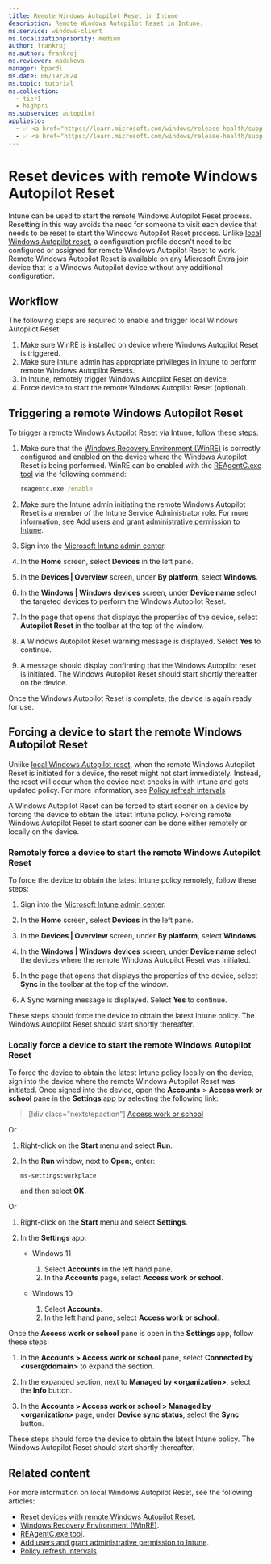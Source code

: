 ```yaml
---
title: Remote Windows Autopilot Reset in Intune
description: Remote Windows Autopilot Reset in Intune.
ms.service: windows-client
ms.localizationpriority: medium
author: frankroj
ms.author: frankroj
ms.reviewer: madakeva
manager: bpardi
ms.date: 06/19/2024
ms.topic: tutorial
ms.collection:
  - tier1
  - highpri
ms.subservice: autopilot
appliesto:
  - ✅ <a href="https://learn.microsoft.com/windows/release-health/supported-versions-windows-client" target="_blank">Windows 11</a>
  - ✅ <a href="https://learn.microsoft.com/windows/release-health/supported-versions-windows-client" target="_blank">Windows 10</a>
---
```


# Reset devices with remote Windows Autopilot Reset

Intune can be used to start the remote Windows Autopilot Reset process. Resetting in this way avoids the need for someone to visit each device that needs to be reset to start the Windows Autopilot Reset process. Unlike [local Windows Autopilot reset](local-autopilot-reset.md), a configuration profile doesn't need to be configured or assigned for remote Windows Autopilot Reset to work. Remote Windows Autopilot Reset is available on any Microsoft Entra join device that is a Windows Autopilot device without any additional configuration.

## Workflow

The following steps are required to enable and trigger local Windows Autopilot Reset:

1. Make sure WinRE is installed on device where Windows Autopilot Reset is triggered.
1. Make sure Intune admin has appropriate privileges in Intune to perform remote Windows Autopilot Resets.
1. In Intune, remotely trigger Windows Autopilot Reset on device.
1. Force device to start the remote Windows Autopilot Reset (optional).

## Triggering a remote Windows Autopilot Reset

To trigger a remote Windows Autopilot Reset via Intune, follow these steps:

1. Make sure that the [Windows Recovery Environment (WinRE)](/windows-hardware/manufacture/desktop/windows-recovery-environment--windows-re--technical-reference) is correctly configured and enabled on the device where the Windows Autopilot Reset is being performed. WinRE can be enabled with the [REAgentC.exe tool](/windows-hardware/manufacture/desktop/reagentc-command-line-options) via the following command:

    ```cmd
    reagentc.exe /enable
    ```

1. Make sure the Intune admin initiating the remote Windows Autopilot Reset is a member of the Intune Service Administrator role. For more information, see [Add users and grant administrative permission to Intune](/mem/intune-service/fundamentals/users-add).

1. Sign into the [Microsoft Intune admin center](https://go.microsoft.com/fwlink/?linkid=2109431).

1. In the **Home** screen, select **Devices** in the left pane.

1. In the **Devices | Overview** screen, under **By platform**, select **Windows**.

1. In the **Windows | Windows devices** screen, under **Device name** select the targeted devices to perform the Windows Autopilot Reset.

1. In the page that opens that displays the properties of the device, select **Autopilot Reset** in the toolbar at the top of the window.

1. A Windows Autopilot Reset warning message is displayed. Select **Yes** to continue.

1. A message should display confirming that the Windows Autopilot reset is initiated. The Windows Autopilot Reset should start shortly thereafter on the device.

Once the Windows Autopilot Reset is complete, the device is again ready for use.

## Forcing a device to start the remote Windows Autopilot Reset

Unlike [local Windows Autopilot reset](local-autopilot-reset.md), when the remote Windows Autopilot Reset is initiated for a device, the reset might not start immediately. Instead, the reset will occur when the device next checks in with Intune and gets updated policy. For more information, see [Policy refresh intervals](/mem/intune-service/configuration/device-profile-troubleshoot#policy-refresh-intervals)

A Windows Autopilot Reset can be forced to start sooner on a device by forcing the device to obtain the latest Intune policy. Forcing remote Windows Autopilot Reset to start sooner can be done either remotely or locally on the device.

### Remotely force a device to start the remote Windows Autopilot Reset

To force the device to obtain the latest Intune policy remotely, follow these steps:

1. Sign into the [Microsoft Intune admin center](https://go.microsoft.com/fwlink/?linkid=2109431).

1. In the **Home** screen, select **Devices** in the left pane.

1. In the **Devices | Overview** screen, under **By platform**, select **Windows**.

1. In the **Windows | Windows devices** screen, under **Device name** select the devices where the remote Windows Autopilot Reset was initiated.

1. In the page that opens that displays the properties of the device, select **Sync** in the toolbar at the top of the window.

1. A Sync warning message is displayed. Select **Yes** to continue.

These steps should force the device to obtain the latest Intune policy. The Windows Autopilot Reset should start shortly thereafter.

### Locally force a device to start the remote Windows Autopilot Reset

To force the device to obtain the latest Intune policy locally on the device, sign into the device where the remote Windows Autopilot Reset was initiated. Once signed into the device, open the **Accounts** > **Access work or school** pane in the **Settings** app by selecting the following link:

> [!div class="nextstepaction"]
> [Access work or school](ms-settings:workplace)

Or

1. Right-click on the **Start** menu and select **Run**.

1. In the **Run** window, next to **Open:**, enter:

   ```console
   ms-settings:workplace
   ```

   and then select **OK**.

Or

1. Right-click on the **Start** menu and select **Settings**.

1. In the **Settings** app:

    - Windows 11

      1. Select **Accounts** in the left hand pane.
      1. In the **Accounts** page, select **Access work or school**.

    - Windows 10

      1. Select **Accounts**.
      1. In the left hand pane, select **Access work or school**.

Once the **Access work or school** pane is open in the **Settings** app, follow these steps:

1. In the **Accounts > Access work or school** pane, select **Connected by \<user@domain\>** to expand the section.

1. In the expanded section, next to **Managed by \<organization\>**, select the **Info** button.

1. In the **Accounts > Access work or school > Managed by \<organization\>** page, under **Device sync status**, select the **Sync** button.

These steps should force the device to obtain the latest Intune policy. The Windows Autopilot Reset should start shortly thereafter.

## Related content

For more information on local Windows Autopilot Reset, see the following articles:

- [Reset devices with remote Windows Autopilot Reset](../../windows-autopilot-reset.md#reset-devices-with-remote-windows-autopilot-reset).
- [Windows Recovery Environment (WinRE)](/windows-hardware/manufacture/desktop/windows-recovery-environment--windows-re--technical-reference).
- [REAgentC.exe tool](/windows-hardware/manufacture/desktop/reagentc-command-line-options).
- [Add users and grant administrative permission to Intune](/mem/intune-service/fundamentals/users-add).
- [Policy refresh intervals](/mem/intune-service/configuration/device-profile-troubleshoot#policy-refresh-intervals).
